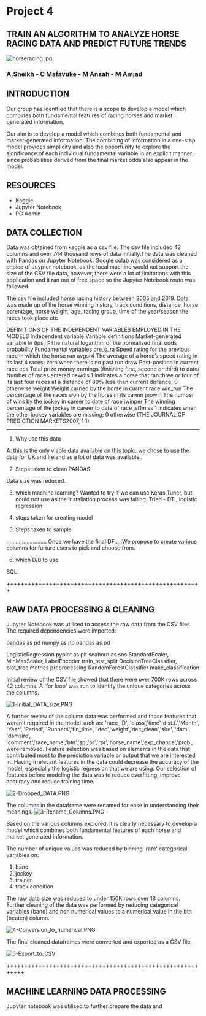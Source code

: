# Project 4
## TRAIN AN ALGORITHM TO ANALYZE HORSE RACING DATA AND PREDICT FUTURE TRENDS
![horseracing.jpg](Images/horseracing.png)
### A.Sheikh - C Mafavuke - M Ansah - M Amjad

## INTRODUCTION
Our group has identfied that there is a scope to develop a model which combines both fundamental features of racing horses and market generated information.

Our aim is to develop a model which combines both fundamental and market-generated information. The combining of information in a one-step model provides simplicity and also the opportunity to explore the significance of each individual fundamental variable in an explicit manner; since probabilities derived from the final market odds also appear in the model.


## RESOURCES
* Kaggle
* Jupyter Notebook
* PG Admin

## DATA COLLECTION
Data was obtained from kaggle as a csv file.
The csv file included 42 columns and over 744 thousand rows of data initially.The data was cleaned with Pandas on Jupyter Notebook. Google colab was considered as a choice of Juypter notebook, as the local machine would not support the size of the CSV file data, however, there were a lot of limitations with this application and it ran out of free space so the Jupyter Notebook route was followed. 

The csv file included horse racing history between 2005 and 2019. Data was made up of the horse winning history, track conditions, distance, horse parentage, horse weight, age, racing group, time of the year/season the races took place etc 

DEFINITIONS OF THE INDEPENDENT VARIABLES EMPLOYED IN THE MODELS 
Independent variable Variable definitions Market-generated 
variable ln ðpsij ÞThe natural logarithm of the normalised final odds probability Fundamental variables 
pre_s_ra Speed rating for the previous race in which the horse ran 
avgsr4 The average of a horse’s speed rating in its last 4 races; 
zero when there is no past run draw 
Post-position in current race eps 
Total prize money earnings (finishing first, second or third) to date/
Number of races entered 
newdis 1 indicates a horse that ran three or four of its last four races at a distance of 80% less than current distance, 0 otherwise 
weight Weight carried by the horse in current race 
win_run The percentage of the races won by the horse in its career 
jnowin The number of wins by the jockey in career to date of race 
jwinper The winning percentage of the jockey in career to date of race 
jst1miss 1 indicates when the other jockey variables are missing; 0 otherwise 
(THE JOURNAL OF PREDICTION MARKETS2007, 1 1)

---------------------

1) Why use this data

A: this is the only viable data available on this topic. we chose to use the data for UK and Ireland as a lot of data was available..


2) Steps taken to clean
PANDAS


Data size was reduced.



3) which machine learning?
Wanted to try if  we can use Keras Tuner, but could not use as the installation process was failing.
Tried - DT , logistic regression

4) steps taken for creating model



5) Steps taken to sample

..........................
Once we have the final DF.....We propose to create various columns for furture users to pick and choose from.

6) which D/B to use 

SQL

+++++++++++++++++++++++++++++++++++++++++++++++++++++++
## RAW DATA PROCESSING & CLEANING

Jupyter Notebook was utilised to access the raw data from the CSV files.
The required dependencies were imported:

pandas as pd
numpy as np
pandas as pd

LogisticRegression
pyplot as plt
seaborn as sns
StandardScaler, MinMaxScaler, LabelEncoder
train_test_split
DecisionTreeClassifier, plot_tree
metrics
preprocessing
RandomForestClassifier
make_classification


Initial review of the CSV file showed that there were over 700K rows across 42 columns.
A 'for loop' was run to identify the unique categories across the columns.

![1-Initial_DATA_size.PNG](Images/1-Initial_DATA_size.PNG)

A further review of the column data was performed and those features that weren't required in the model such as: 
'race_ID', 'class','time','dist.f.','Month', 'Year', 'Period', 'Runners','fin_time', 'dec','weight','dec_clean','sire', 'dam', 'damsire', 'comment','race_name','btn','sp','or','rpr','horse_name','exp_chance','prob',
were removed. Feature selection was based on elements in the data that contirbuted most to the prediction variable or output that we are interested in. Having irrelevant features in the data could decrease the accuracy of the model, especially the logistic regression that we are using. Our selection of features before modeling the data was to reduce overfitting, improve accuracy and reduce training time.

![2-Dropped_DATA.PNG](Images/2-Dropped_DATA.PNG)


The columns in the dataframe were renamed for ease in understanding their meanings.
![3-Rename_Columns.PNG](Images/3-Rename_Columns.PNG)


Based on the various columns explored, it is clearly necessary to develop a model which combines both fundamental features of each horse and market generated information.

The number of unique values was reduced by binning 'rare' categorical variables on:
1. band
2. jockey
3. trainer
4. track condition  

The raw data size was reduced to under 150K rows over 18 columns.
Further cleaning of the data was performed by reducing categorical variables (band) and non numerical values to a numerical value in the btn (beaten) column. 

![4-Conversion_to_numerical.PNG](Images/4-Conversion_to_numerical.PNG)

The final cleaned dataframes were converted and exported as a CSV file.

![5-Export_to_CSV](Images/5-Export_to_CSV.PNG)

+++++++++++++++++++++++++++++++++++++++++++++++++++++++++++

## MACHINE LEARNING DATA PROCESSING

Jupyter notebook was utilised to further prepare the data and 



